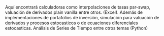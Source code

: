 Aquí encontrará calculadoras como interpolaciones de tasas par-swap, valuación de derivados plain vanilla entre otros. (Excel). Además de implementaciones de portafolios de inversión, simulación para valuación de derivados y procesos estocasticos o de ecuaciones diferenciales estocasticas. Análisis de Series de Tiempo entre otros temas (Python)
